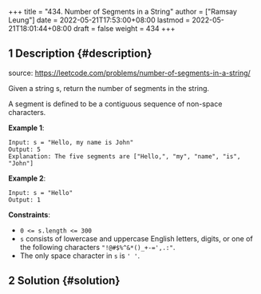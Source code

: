 +++
title = "434. Number of Segments in a String"
author = ["Ramsay Leung"]
date = 2022-05-21T17:53:00+08:00
lastmod = 2022-05-21T18:01:44+08:00
draft = false
weight = 434
+++

## <span class="section-num">1</span> Description {#description}

source: <https://leetcode.com/problems/number-of-segments-in-a-string/>

Given a string s, return the number of segments in the string.

A segment is defined to be a contiguous sequence of non-space characters.

**Example 1**:

```text
Input: s = "Hello, my name is John"
Output: 5
Explanation: The five segments are ["Hello,", "my", "name", "is", "John"]
```

**Example 2**:

```text
Input: s = "Hello"
Output: 1
```

**Constraints**:

-   `0 <= s.length <= 300`
-   `s` consists of lowercase and uppercase English letters, digits, or one of the following characters `"!@#$%^&*()_+-=',.:"`.
-   The only space character in `s` is `' '`.


## <span class="section-num">2</span> Solution {#solution}
